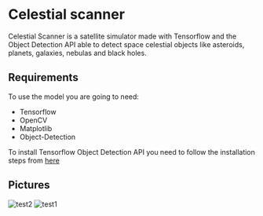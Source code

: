 # Celestial scanner
Celestial Scanner is a satellite simulator made with Tensorflow and the Object Detection API able to detect space celestial objects like asteroids, planets, galaxies, nebulas and black holes.

## Requirements
To use the model you are going to need:
- Tensorflow
- OpenCV
- Matplotlib
- Object-Detection

To install Tensorflow Object Detection API you need to follow the installation steps from [here](https://github.com/tensorflow/models/blob/master/research/object_detection/g3doc/tf2.md)

## Pictures
![test2](https://user-images.githubusercontent.com/75722160/218282973-76c1ad0f-7ec0-4bf3-b92b-b44c33e65968.png) 
![test1](https://user-images.githubusercontent.com/75722160/218283010-142a8c0f-b2b6-46af-aab0-687ddf67dcaf.png)
